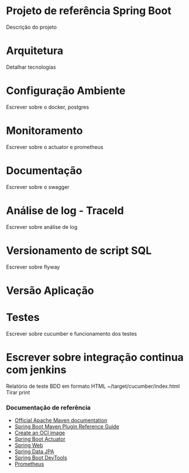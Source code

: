 # Projeto de referência Spring Boot
Descrição do projeto

# Arquitetura
Detalhar tecnologias

# Configuração Ambiente
Escrever sobre o docker, postgres

# Monitoramento
Escrever sobre o actuator e prometheus

# Documentação
Escrever sobre o swagger

# Análise de log - TraceId
Escrever sobre análise de log

# Versionamento de script SQL
Escrever sobre flyway

# Versão Aplicação

# Testes
Escrever sobre cucumber e funcionamento dos testes

# Escrever sobre integração continua com jenkins

Relatório de teste BDD em formato HTML 
~/target/cucumber/index.html
Tirar print


### Documentação de referência

* [Official Apache Maven documentation](https://maven.apache.org/guides/index.html)
* [Spring Boot Maven Plugin Reference Guide](https://docs.spring.io/spring-boot/docs/2.3.3.RELEASE/maven-plugin/reference/html/)
* [Create an OCI image](https://docs.spring.io/spring-boot/docs/2.3.3.RELEASE/maven-plugin/reference/html/#build-image)
* [Spring Boot Actuator](https://docs.spring.io/spring-boot/docs/2.3.3.RELEASE/reference/htmlsingle/#production-ready)
* [Spring Web](https://docs.spring.io/spring-boot/docs/2.3.3.RELEASE/reference/htmlsingle/#boot-features-developing-web-applications)
* [Spring Data JPA](https://docs.spring.io/spring-boot/docs/2.3.3.RELEASE/reference/htmlsingle/#boot-features-jpa-and-spring-data)
* [Spring Boot DevTools](https://docs.spring.io/spring-boot/docs/2.3.3.RELEASE/reference/htmlsingle/#using-boot-devtools)
* [Prometheus](https://docs.spring.io/spring-boot/docs/2.3.3.RELEASE/reference/html/production-ready-features.html#production-ready-metrics-export-prometheus)
